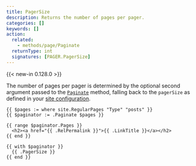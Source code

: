 ```yaml
---
title: PagerSize
description: Returns the number of pages per pager.
categories: []
keywords: []
action:
  related:
    - methods/page/Paginate
  returnType: int
  signatures: [PAGER.PagerSize]
---
```


{{< new-in 0.128.0 >}}

The number of pages per pager is determined by the optional second argument passed to the [`Paginate`] method, falling back to the `pagerSize` as defined in your [site configuration].

[`Paginate`]: /methods/page/paginate/
[site configuration]: /templates/pagination/#configuration

```go-html-template
{{ $pages := where site.RegularPages "Type" "posts" }}
{{ $paginator := .Paginate $pages }}

{{ range $paginator.Pages }}
  <h2><a href="{{ .RelPermalink }}">{{ .LinkTitle }}</a></h2>
{{ end }}

{{ with $paginator }}
  {{ .PagerSize }}
{{ end }}
```
